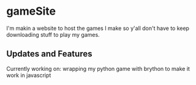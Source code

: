 # gameSite
I'm makin a website to host the games I make so y'all don't have to keep downloading stuff to play my games.

## Updates and Features
Currently working on: wrapping my python game with brython to make it work in javascript